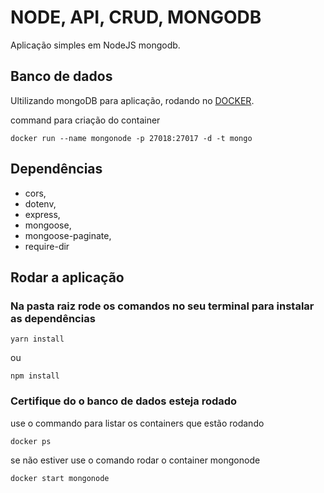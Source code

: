 # NODE, API, CRUD, MONGODB
Aplicação simples em NodeJS mongodb.

## Banco de dados

Ultilizando mongoDB para aplicação, rodando no [DOCKER](https://www.docker.com/get-started).

command para criação do container 

`docker run --name mongonode -p 27018:27017 -d -t mongo`

## Dependências

- cors,
- dotenv,
- express,
- mongoose,
- mongoose-paginate,
- require-dir

## Rodar a aplicação

### Na pasta raiz rode os comandos no seu terminal para instalar as dependências 

`yarn install`

ou

`npm install`

### Certifique do o banco de dados esteja rodado 

use o commando para listar os containers que estão rodando

`docker ps` 

se não estiver use o comando rodar o container mongonode 

`docker start mongonode` 
